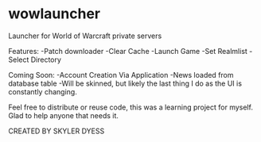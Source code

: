 wowlauncher
===========

Launcher for World of Warcraft private servers

Features:
-Patch downloader
-Clear Cache
-Launch Game
-Set Realmlist
-Select Directory

Coming Soon:
-Account Creation Via Application
-News loaded from database table
-Will be skinned, but likely the last thing I do as the UI is constantly changing.

Feel free to distribute or reuse code, this was a learning project for myself. Glad to help anyone that needs it.

CREATED BY SKYLER DYESS

